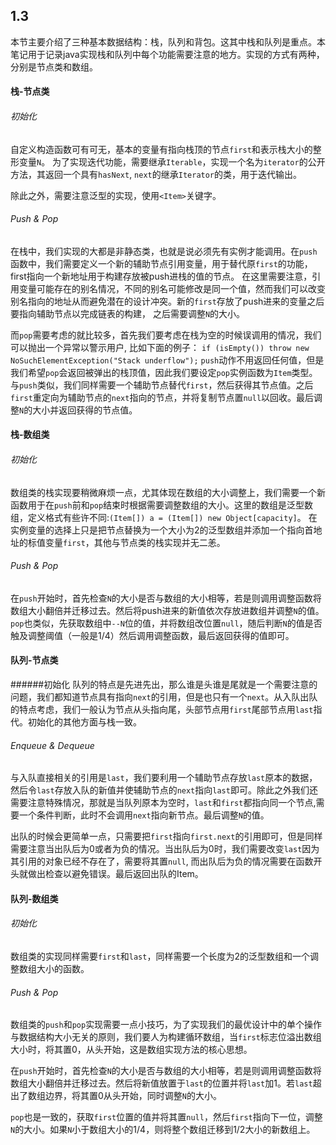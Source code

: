 ## 1.3 
本节主要介绍了三种基本数据结构：栈，队列和背包。这其中栈和队列是重点。本笔记用于记录java实现栈和队列中每个功能需要注意的地方。实现的方式有两种，分别是节点类和数组。

#### 栈-节点类
###### 初始化
自定义构造函数可有可无，基本的变量有指向栈顶的节点`first`和表示栈大小的整形变量`N`。 为了实现迭代功能，需要继承`Iterable`，实现一个名为`iterator`的公开方法，其返回一个具有`hasNext`, `next`的继承`Iterator`的类，用于迭代输出。

除此之外，需要注意泛型的实现，使用`<Item>`关键字。

###### Push & Pop
在栈中，我们实现的大都是非静态类，也就是说必须先有实例才能调用。在`push`函数中，我们需要定义一个新的辅助节点引用变量，用于替代原`first`的功能，first指向一个新地址用于构建存放被push进栈的值的节点。 在这里需要注意，引用变量可能存在的别名情况，不同的别名可能修改是同一个值，然而我们可以改变别名指向的地址从而避免潜在的设计冲突。新的`first`存放了push进来的变量之后要指向辅助节点以完成链表的构建， 之后需要调整`N`的大小。

而`pop`需要考虑的就比较多，首先我们要考虑在栈为空的时候误调用的情况，我们可以抛出一个异常以警示用户, 比如下面的例子：
`if (isEmpty()) throw new NoSuchElementException("Stack underflow");`
`push`动作不用返回任何值，但是我们希望`pop`会返回被弹出的栈顶值，因此我们要设定`pop`实例函数为`Item`类型。 与`push`类似，我们同样需要一个辅助节点替代`first`，然后获得其节点值。之后`first`重定向为辅助节点的`next`指向的节点，并将复制节点置`null`以回收。最后调整`N`的大小并返回获得的节点值。
#### 栈-数组类
###### 初始化
数组类的栈实现要稍微麻烦一点，尤其体现在数组的大小调整上，我们需要一个新函数用于在`push`前和`pop`结束时根据需要调整数组的大小。这里的数组是泛型数组，定义格式有些许不同:`(Item[]) a = (Item[]) new Object[capacity]`。 在实例变量的选择上只是把节点替换为一个大小为2的泛型数组并添加一个指向首地址的标值变量`first`，其他与节点类的栈实现并无二恙。
###### Push & Pop
在`push`开始时，首先检查`N`的大小是否与数组的大小相等，若是则调用调整函数将数组大小翻倍并迁移过去。然后将push进来的新值依次存放进数组并调整`N`的值。`pop`也类似，先获取数组中`--N`位的值，并将数组改位置`null`，随后判断`N`的值是否触及调整阈值（一般是1/4）然后调用调整函数，最后返回获得的值即可。

#### 队列-节点类
######初始化
队列的特点是先进先出，那么谁是头谁是尾就是一个需要注意的问题，我们都知道节点具有指向`next`的引用，但是也只有一个`next`。从入队出队的特点考虑，我们一般认为节点从头指向尾，头部节点用`first`尾部节点用`last`指代。初始化的其他方面与栈一致。

###### Enqueue & Dequeue 
与入队直接相关的引用是`last`，我们要利用一个辅助节点存放`last`原本的数据，然后令`last`存放入队的新值并使辅助节点的`next`指向`last`即可。除此之外我们还需要注意特殊情况，那就是当队列原本为空时，`last`和`first`都指向同一个节点,需要一个条件判断，此时不会调用`next`指向新节点。最后调整`N`的值。

出队的时候会更简单一点，只需要把`first`指向`first.next`的引用即可，但是同样需要注意当出队后为0或者为负的情况。当出队后为0时，我们需要改变`last`因为其引用的对象已经不存在了，需要将其置`null`, 而出队后为负的情况需要在函数开头就做出检查以避免错误。最后返回出队的Item。

#### 队列-数组类
###### 初始化
数组类的实现同样需要`first`和`last`，同样需要一个长度为2的泛型数组和一个调整数组大小的函数。

###### Push & Pop
数组类的`push`和`pop`实现需要一点小技巧，为了实现我们的最优设计中的单个操作与数据结构大小无关的原则，我们要人为构建循环数组，当`first`标志位溢出数组大小时，将其置0，从头开始，这是数组实现方法的核心思想。

在`push`开始时，首先检查`N`的大小是否与数组的大小相等，若是则调用调整函数将数组大小翻倍并迁移过去。然后将新值放置于`last`的位置并将`last`加1。若`last`超出了数组边界，将其置0从头开始，同时调整`N`的大小。

`pop`也是一致的，获取`first`位置的值并将其置`null`，然后`first`指向下一位，调整`N`的大小。如果`N`小于数组大小的1/4，则将整个数组迁移到1/2大小的新数组上。